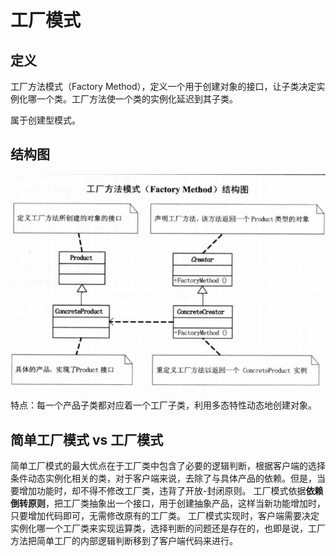 # 工厂模式

## 定义

工厂方法模式（Factory Method），定义一个用于创建对象的接口，让子类决定实例化哪一个类。工厂方法使一个类的实例化延迟到其子类。

属于创建型模式。

## 结构图

![](Factory.png)

特点：每一个产品子类都对应着一个工厂子类，利用多态特性动态地创建对象。

## 简单工厂模式 vs 工厂模式

简单工厂模式的最大优点在于工厂类中包含了必要的逻辑判断，根据客户端的选择条件动态实例化相关的类，对于客户端来说，去除了与具体产品的依赖。但是，当要增加功能时，却不得不修改工厂类，违背了开放-封闭原则。
工厂模式依据**依赖倒转原则**，把工厂类抽象出一个接口，用于创建抽象产品，这样当新功能增加时，只要增加代码即可，无需修改原有的工厂类。
工厂模式实现时，客户端需要决定实例化哪一个工厂类来实现运算类，选择判断的问题还是存在的，也即是说，工厂方法把简单工厂的内部逻辑判断移到了客户端代码来进行。

